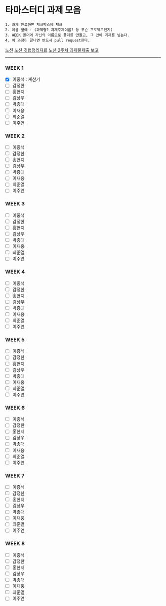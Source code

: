 # 타마스터디 과제 모음

```
1. 과제 완료하면 체크박스에 체크
2. 이름 옆에 : (과제명? 과제주제이름? 등 무슨 프로젝트인지)
3. WEEK 폴더에 자신의 이름으로 폴더를 만들고, 그 안에 과제를 넣는다.
4. 이 과정이 끝나면 반드시 pull request한다.
```

[노션](https://www.notion.so/Tamastudy-9e2c108cbef94b41b3c497a8a3e2c51a)
[노션 깃헙정리자료](https://www.notion.so/Git-ec10d8d1770648ce904be22d4a81bb01)
[노션 2주차 과제물제출 보고](https://www.notion.so/efea4d84410e43409af0df816e6c286e?v=4fd8db154c79409ebe98a6cb416cc8ff)

<hr/>

### WEEK 1

- [x] 이종석 : 계산기
- [ ] 감정한
- [ ] 홍현지
- [ ] 김상우
- [ ] 박종대
- [ ] 이재웅
- [ ] 최준열
- [ ] 이주연

### WEEK 2

- [ ] 이종석
- [ ] 감정한
- [ ] 홍현지
- [ ] 김상우
- [ ] 박종대
- [ ] 이재웅
- [ ] 최준열
- [ ] 이주연

### WEEK 3

- [ ] 이종석
- [ ] 감정한
- [ ] 홍현지
- [ ] 김상우
- [ ] 박종대
- [ ] 이재웅
- [ ] 최준열
- [ ] 이주연

### WEEK 4

- [ ] 이종석
- [ ] 감정한
- [ ] 홍현지
- [ ] 김상우
- [ ] 박종대
- [ ] 이재웅
- [ ] 최준열
- [ ] 이주연

### WEEK 5

- [ ] 이종석
- [ ] 감정한
- [ ] 홍현지
- [ ] 김상우
- [ ] 박종대
- [ ] 이재웅
- [ ] 최준열
- [ ] 이주연

### WEEK 6

- [ ] 이종석
- [ ] 감정한
- [ ] 홍현지
- [ ] 김상우
- [ ] 박종대
- [ ] 이재웅
- [ ] 최준열
- [ ] 이주연

### WEEK 7

- [ ] 이종석
- [ ] 감정한
- [ ] 홍현지
- [ ] 김상우
- [ ] 박종대
- [ ] 이재웅
- [ ] 최준열
- [ ] 이주연

### WEEK 8

- [ ] 이종석
- [ ] 감정한
- [ ] 홍현지
- [ ] 김상우
- [ ] 박종대
- [ ] 이재웅
- [ ] 최준열
- [ ] 이주연
